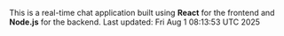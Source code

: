 This is a real-time chat application built using **React** for the frontend and **Node.js** for the backend.
Last updated: Fri Aug  1 08:13:53 UTC 2025
